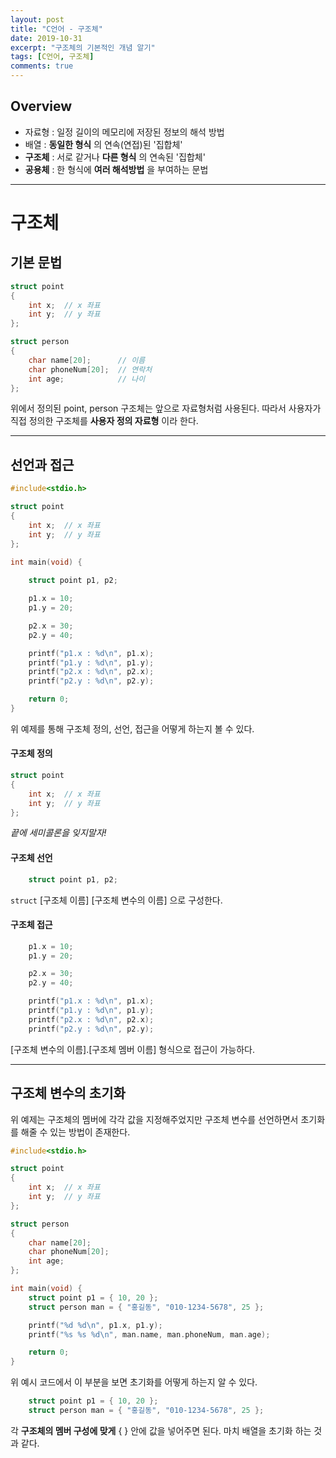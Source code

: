 ```yaml
---
layout: post
title: "C언어 - 구조체"
date: 2019-10-31
excerpt: "구조체의 기본적인 개념 알기"
tags: [C언어, 구조체]
comments: true
---
```


## Overview
- 자료형 : 일정 길이의 메모리에 저장된 정보의 해석 방법
- 배열 : __동일한 형식__ 의 연속(연접)된 '집합체'
- __구조체__ : 서로 같거나 __다른 형식__ 의 연속된 '집합체'
- __공용체__ : 한 형식에 __여러 해석방법__ 을 부여하는 문법

---

# 구조체

## 기본 문법
```c
struct point
{
    int x;  // x 좌표
    int y;  // y 좌표
};
```
```c
struct person
{
    char name[20];      // 이름
    char phoneNum[20];  // 연락처
    int age;            // 나이
};
```
위에서 정의된 point, person 구조체는 앞으로 자료형처럼 사용된다.
따라서 사용자가 직접 정의한 구조체를 __사용자 정의 자료형__ 이라 한다.

---

## 선언과 접근
```c
#include<stdio.h>

struct point
{
	int x;	// x 좌표
	int y;	// y 좌표
};

int main(void) {
	
	struct point p1, p2;

	p1.x = 10;
	p1.y = 20;

	p2.x = 30;
	p2.y = 40;

	printf("p1.x : %d\n", p1.x);
	printf("p1.y : %d\n", p1.y);
	printf("p2.x : %d\n", p2.x);
	printf("p2.y : %d\n", p2.y);

	return 0;
}
```
위 예제를 통해 구조체 정의, 선언, 접근을 어떻게 하는지 볼 수 있다.

#### 구조체 정의
```c
struct point
{
	int x;	// x 좌표
	int y;	// y 좌표
};
```
_끝에 세미콜론을 잊지말자!_

#### 구조체 선언
```c
    struct point p1, p2;
```
`struct` [구조체 이름] [구조체 변수의 이름] 으로 구성한다.

#### 구조체 접근
```c
    p1.x = 10;
	p1.y = 20;

	p2.x = 30;
	p2.y = 40;

	printf("p1.x : %d\n", p1.x);
	printf("p1.y : %d\n", p1.y);
	printf("p2.x : %d\n", p2.x);
	printf("p2.y : %d\n", p2.y);
```
[구조체 변수의 이름].[구조체 멤버 이름] 형식으로 접근이 가능하다.

---

## 구조체 변수의 초기화
위 예제는 구조체의 멤버에 각각 값을 지정해주었지만
구조체 변수를 선언하면서 초기화를 해줄 수 있는 방법이 존재한다.
```c
#include<stdio.h>

struct point
{
	int x;	// x 좌표
	int y;	// y 좌표
};

struct person
{
	char name[20];
	char phoneNum[20];
	int age;
};

int main(void) {
	struct point p1 = { 10, 20 };
	struct person man = { "홍길동", "010-1234-5678", 25 };

	printf("%d %d\n", p1.x, p1.y);
	printf("%s %s %d\n", man.name, man.phoneNum, man.age);

	return 0;
}
```
위 예시 코드에서 이 부분을 보면 초기화를 어떻게 하는지 알 수 있다.
```c
	struct point p1 = { 10, 20 };
	struct person man = { "홍길동", "010-1234-5678", 25 };
```
각 __구조체의 멤버 구성에 맞게__ { } 안에 값을 넣어주면 된다.
마치 배열을 초기화 하는 것과 같다.